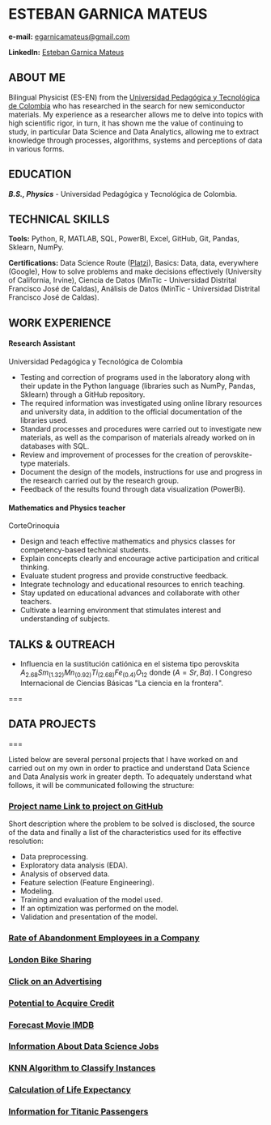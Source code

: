 # ESTEBAN GARNICA MATEUS 

**e-mail:** <egarnicamateus@gmail.com>

**LinkedIn:** [Esteban Garnica Mateus](https://www.linkedin.com/in/esteban-garnica-mateus/)

## ABOUT ME

Bilingual Physicist (ES-EN) from the [Universidad Pedagógica y Tecnológica de Colombia](https://www.uptc.edu.co/sitio) who has researched in the search for new semiconductor materials. My experience as a researcher allows me to delve into topics with high scientific rigor, in turn, it has shown me the value of continuing to study, in particular Data Science and Data Analytics, allowing me to extract knowledge through processes, algorithms, systems and perceptions of data in various forms.

## EDUCATION 

***B.S., Physics*** - Universidad Pedagógica y Tecnológica de Colombia.

## TECHNICAL SKILLS

**Tools:** Python, R, MATLAB, SQL, PowerBI, Excel, GitHub, Git, Pandas, Sklearn, NumPy.

**Certifications:** Data Science Route ([Platzi](https://platzi.com/)), Basics: Data, data, everywhere (Google), How to solve problems and make decisions effectively (University of California, Irvine), Ciencia de Datos (MinTic - Universidad Distrital Francisco José de Caldas), Análisis de Datos (MinTic - Universidad Distrital Francisco José de Caldas).

## WORK EXPERIENCE

#### **Research Assistant**
Universidad Pedagógica y Tecnológica de Colombia

+ Testing and correction of programs used in the laboratory along with their update in the Python language (libraries such as NumPy, Pandas, Sklearn) through a GitHub repository.
+	The required information was investigated using online library resources and university data, in addition to the official documentation of the libraries used.
+	Standard processes and procedures were carried out to investigate new materials, as well as the comparison of materials already worked on in databases with SQL.
+	Review and improvement of processes for the creation of perovskite-type materials.
+	Document the design of the models, instructions for use and progress in the research carried out by the research group.
+	Feedback of the results found through data visualization (PowerBi).

#### **Mathematics and Physics teacher**
CorteOrinoquia
+	Design and teach effective mathematics and physics classes for competency-based technical students.
+	Explain concepts clearly and encourage active participation and critical thinking.
+	Evaluate student progress and provide constructive feedback.
+	Integrate technology and educational resources to enrich teaching.
+	Stay updated on educational advances and collaborate with other teachers.
+	Cultivate a learning environment that stimulates interest and understanding of subjects.

## TALKS & OUTREACH
+ Influencia en la sustitución catiónica en el sistema tipo perovskita $A_{2.68}Sm_(1.32)Mn_(0.92)Ti_(2.68)Fe_(0.4)O_12$ donde ($A=Sr,Ba$). I Congreso Internacional de Ciencias Básicas "La ciencia en la frontera".

===

## DATA PROJECTS

===

Listed below are several personal projects that I have worked on and carried out on my own in order to practice and understand Data Science and Data Analysis work in greater depth. To adequately understand what follows, it will be communicated following the structure:

### [Project name Link to project on GitHub]()
Short description where the problem to be solved is disclosed, the source of the data and finally a list of the characteristics used for its effective resolution:

+ Data preprocessing.
+ Exploratory data analysis (EDA).
+ Analysis of observed data.
+ Feature selection (Feature Engineering).
+ Modeling.
+ Training and evaluation of the model used.
+ If an optimization was performed on the model.
+ Validation and presentation of the model.


### [Rate of Abandonment Employees in a Company](https://github.com/EstebanGarnicaMateus/EstebanGarnicaMateus.github.io/blob/main/Projects/Abandonment_Employees/Abandonment_employees.ipynb)

### [London Bike Sharing](https://github.com/EstebanGarnicaMateus/EstebanGarnicaMateus.github.io/blob/main/Projects/Advertaising/ML_LR_microproject.ipynb)

### [Click on an Advertising](https://github.com/EstebanGarnicaMateus/EstebanGarnicaMateus.github.io/blob/main/Projects/Bike_Sharing_London/Bike_sharing.ipynb)

### [Potential to Acquire Credit](https://github.com/EstebanGarnicaMateus/EstebanGarnicaMateus.github.io/blob/main/Projects/Credit_Bank_Potential/Credit_bank.ipynb)

### [Forecast Movie IMDB](https://github.com/EstebanGarnicaMateus/EstebanGarnicaMateus.github.io/blob/main/Projects/Forecast_IMDB/Forecast_ML.ipynb)

### [Information About Data Science Jobs](https://github.com/EstebanGarnicaMateus/EstebanGarnicaMateus.github.io/blob/main/Projects/Glassdoor_Data_Jobs/DS_glassdoor.ipynb)

### [KNN Algorithm to Classify Instances](https://github.com/EstebanGarnicaMateus/EstebanGarnicaMateus.github.io/blob/main/Projects/KNN/ML_KNN_microproject.ipynb)

### [Calculation of Life Expectancy](https://github.com/EstebanGarnicaMateus/EstebanGarnicaMateus.github.io/blob/main/Projects/Life_Expectancy/Life_expectancy.ipynb)

### [Information for Titanic Passengers](https://github.com/EstebanGarnicaMateus/EstebanGarnicaMateus.github.io/blob/main/Projects/Titanic/Titanic.ipynb)
